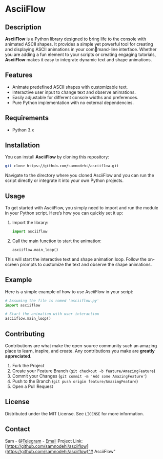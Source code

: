 # AsciiFlow

## Description
**AsciiFlow** is a Python library designed to bring life to the console with animated ASCII shapes. It provides a simple yet powerful tool for creating and displaying ASCII animations in your comٰmand-line interface. Whether you are adding a fun element to your scripts or creating engaging tutorials, **AsciiFlow** makes it easy to integrate dynamic text and shape animations.

## Features
- Animate predefined ASCII shapes with customizable text.
- Interactive user input to change text and observe animations.
- Easily adjustable for different console widths and preferences.
- Pure Python implementation with no external dependencies.

## Requirements
- Python 3.x

## Installation
You can install **AsciiFlow** by cloning this repository:
```bash
git clone https://github.com/samnodehi/asciiflow.git
```
Navigate to the directory where you cloned AsciiFlow and you can run the script directly or integrate it into your own Python projects.

## Usage
To get started with AsciiFlow, you simply need to import and run the module in your Python script. Here’s how you can quickly set it up:

1. Import the library:
   ```python
   import asciiflow
   ```

2. Call the main function to start the animation:
   ```python
   asciiflow.main_loop()
   ```

This will start the interactive text and shape animation loop. Follow the on-screen prompts to customize the text and observe the shape animations.

## Example
Here is a simple example of how to use AsciiFlow in your script:

```python
# Assuming the file is named 'asciiflow.py'
import asciiflow

# Start the animation with user interaction
asciiflow.main_loop()
```

## Contributing
Contributions are what make the open-source community such an amazing place to learn, inspire, and create. Any contributions you make are **greatly appreciated**.

1. Fork the Project
2. Create your Feature Branch (`git checkout -b feature/AmazingFeature`)
3. Commit your Changes (`git commit -m 'Add some AmazingFeature'`)
4. Push to the Branch (`git push origin feature/AmazingFeature`)
5. Open a Pull Request

## License
Distributed under the MIT License. See `LICENSE` for more information.

## Contact
Sam - [@Telegram](https://t.me/D235959) - [Email](mailto:sam.noodehi@gmail.com)
Project Link: [https://github.com/samnodehi/asciiflow](https://github.com/samnodehi/asciiflow)"# AsciiFlow" 

